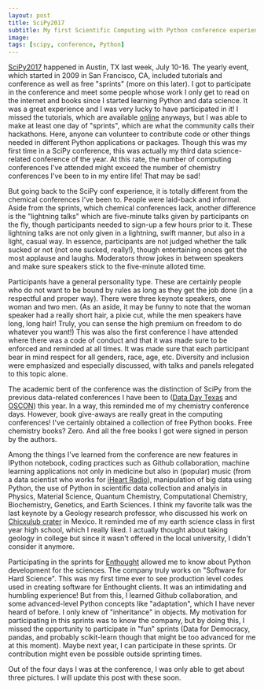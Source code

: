 ```yaml
---
layout: post
title: SciPy2017
subtitle: My first Scientific Computing with Python conference experience
image: 
tags: [scipy, conference, Python]
---
```


[SciPy2017](https://scipy2017.scipy.org/) happened in Austin, TX last week, July 10-16. The yearly event, which started in 2009 in San Francisco, CA, included tutorials and conference as well as free "sprints" (more on this later). I got to participate in the conference and meet some people whose work I only get to read on the internet and books since I started learning Python and data science. It was a great experience and I was very lucky to have participated in it! I missed the tutorials, which are available [online](https://www.youtube.com/playlist?list=PLYx7XA2nY5GfdAFycPLBdUDOUtdQIVoMf) anyways, but I was able to make at least one day of "sprints", which are what the community calls their hackathons. Here, anyone can volunteer to contribute code or other things needed in different Python applications or packages. Though this was my first time in a SciPy conference, this was actually my third data science-related conference of the year. At this rate, the number of computing conferences I've attended might exceed the number of chemistry conferences I've been to in my entire life! That may be sad!

But going back to the SciPy conf experience, it is totally different from the chemical conferences I've been to. People were laid-back and informal. Aside from the sprints, which chemical conferences lack, another difference is the "lightning talks" which are five-minute talks given by participants on the fly, though participants needed to sign-up a few hours prior to it. These lightning talks are not only given in a lightning, swift manner, but also in a light, casual way. In essence, participants are not judged whether the talk sucked or not (not one sucked, really!), though entertaining onces get the most applause and laughs. Moderators throw jokes in between speakers and make sure speakers stick to the five-minute alloted time.

Participants have a general personality type. These are certainly people who do not want to be bound by rules as long as they get the job done (in a respectful and proper way). There were three keynote speakers, one woman and two men. (As an aside, it may be funny to note that the woman speaker had a really short hair, a pixie cut, while the men speakers have long, long hair! Truly, you can sense the high premium on freedom to do whatever you want!) This was also the first conference I have attended where there was a code of conduct and that it was made sure to be enforced and reminded at all times. It was made sure that each participant bear in mind respect for all genders, race, age, etc. Diversity and inclusion were emphasized and especially discussed, with talks and panels relegated to this topic alone.

The academic bent of the conference was the distinction of SciPy from the previous data-related conferences I have been to ([Data Day Texas](http://datadaytexas.com/news) and [OSCON](https://conferences.oreilly.com/oscon/oscon-tx)) this year. In a way, this reminded me of my chemistry conference days. However, book give-aways are really great in the computing conferences! I've certainly obtained a collection of free Python books. Free chemistry books? Zero. And all the free books I got were signed in person by the authors. 

Among the things I've learned from the conference are new features in IPython notebook, coding practices such as Github collaboration, machine learning applications not only in medicine but also in (popular) music (from a data scientist who works for [iHeart Radio](https://www.iheart.com/)), manipulation of big data using Python, the use of Python in scientific data collection and analyis in Physics, Material Science, Quantum Chemistry, Computational Chemistry, Biochemistry, Genetics, and Earth Sciences. I think my favorite talk was the last keynote by a Geology research professor, who discussed his work on [Chicxulub crater](https://en.wikipedia.org/wiki/Chicxulub_crater) in Mexico. It reminded me of my earth science class in first year high school, which I really liked. I actually thought about taking geology in college but since it wasn't offered in the local university, I didn't consider it anymore.

Participating in the sprints for [Enthought](https://www.enthought.com/) allowed me to know about Python development for the sciences. The company truly works on "Software for Hard Science". This was my first time ever to see production level codes used in creating software for Enthought clients. It was an intimidating and humbling experience! But from this, I learned Github collaboration, and some advanced-level Python concepts like "adaptation", which I have never heard of before. I only knew of "inheritance" in objects. My motivation for participating in this sprints was to know the company, but by doing this, I missed the opportunity to participate in "fun" sprints (Data for Democracy, pandas, and probably scikit-learn though that might be too advanced for me at this moment). Maybe next year, I can participate in these sprints. Or contribution might even be possible outside sprinting times.

Out of the four days I was at the conference, I was only able to get about three pictures. I will update this post with these soon.